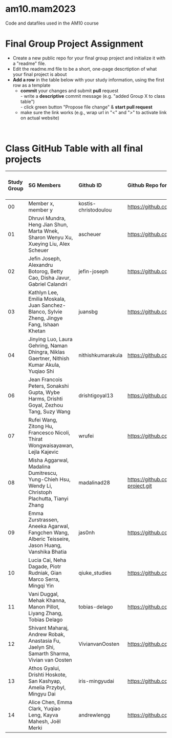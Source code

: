 # am10.mam2023

Code and datafiles used in the AM10 course

# Final Group Project Assignment

- Create a new public repo for your final group project and initialize it with a "readme" file. 
- Edit the readme.md file to be a short, one-page descrtiption of what your final project is about
- **Add a row** in the table below with your study information, using the first row as a template
    - **commit** your changes and submit **pull** request   
            - write a **descriptive** commit message (e.g. "added Group X to class table")  
            - click green button "Propose file change" & **start pull request**
    - make sure the link works (e.g., wrap url in "<" and ">" to activate link on actual website)  
<br>

# Class GitHub Table with all final projects

| Study Group   | SG Members           |Github ID                      |Github Repo for final project        | URL address for final project       |Date Added     |  
|:--------------|:---------------------|:------------------------------------------------------|:-----------------------|:-------------------------------------|:-----------------------| 
| 00     |Member x, member y |kostis-christodoulou |<https://github.com/>|<N/A>     | 2022-11-01 |
| 01    | Dhruvi Mundra, Heng Jian Shun, Marta Wnek, Sharon Wenyu Xu, Xueying Liu, Alex Scheuer | ascheuer | <https://github.com/scheuer98/group1_vns/> | Rome wasn't built in a day | 2022-11-08 |
| 02    | Jefin Joseph, Alexandru Botorog, Betty Cao, Disha Javur, Gabriel Calandri | jefin-joseph | <https://github.com/jefin-joseph/am10_group2_project> | Coming soon... | 2022-11-08 |
| 03     |Kathlyn Lee, Emilia Moskala, Juan Sanchez-Blanco, Sylvie Zheng, Jingye Fang, Ishaan Khetan |juansbg |https://github.com/juansbg/mam_g3_data_viz| <N/A>     | 2022-11-07 |
| 04    | Jinying Luo, Laura Gehring, Naman Dhingra, Niklas Gaertner, Nithish Kumar Akula, Yuqiao Shi | nithishkumarakula | <https://github.com/nithishkumarakula/am10_final_project_4> | Great things take time.. | 2022-11-07
| 06 | Jean Francois Peters, Sonakshi Gupta, Wybe Harms, Drishti Goyal, Zezhou Tang, Suzy Wang | drishtigoyal13 | <https://github.com/jpeters2023/group6_datavisproject> | Coming Sooner! | 2022-11-07|
| 07 | Rufei Wang, Zitong Hu, Francesco Nicoli, Thirat Wongwaisayawan, Lejla Kajevic | wrufei | <https://github.com/wrufei/am10_group7_final_project> | Coming Soon! | 2022-11-09
| 08    | Misha Aggarwal, Madalina Dumitrescu, Yung-Chieh Hsu, Wendy Li, Christoph Plachutta, Tianyi Zhang | madalinad28 |<https://github.com/madalinad28/am10-group8-football-project.git> |Coming soon...  | 2022-11-07 |
| 09     |Emma Zurstrassen, Aneeka Agarwal, Fangchen Wang, Alberic Teisseire, Jason Huang, Vanshika Bhatia |jas0nh |https://github.com/jas0nh/am10_group9_project| <N/A>     | 2022-11-07 |
| 10     |Lucia Cai, Neha Dagade, Piotr Rudniak, Gian Marco Serra, Mingqi Yin |qiuke_studies |<https://github.com/Qiuke-Studies/am10_group_project>| <N/A>     | 2022-11-05 |
| 11     |Vani Duggal, Mehak Khanna, Manon Pillot, Liyang Zhang, Tobias Delago |tobias-delago |<https://github.com/tobias-delago/am10_group11_project> |Coming soon...  | 2022-11-05 |
| 12     | Shivant Maharaj, Andrew Robak, Anastasia Fu, Jaelyn Shi, Samarth Sharma, Vivian van Oosten | VivianvanOosten |<https://github.com/VivianvanOosten/am10_group12_project> |Coming soon...  | 2022-11-07 |
| 13    | Athos Gyalui, Drishti Hoskote, San Kashyap, Amelia Przybyl, Mingyu Dai | iris-mingyudai | <https://github.com/iris-mingyudai/am10_group_13> | Coming soon... | 2022-11-08 |
| 14    | Alice Chen, Emma Clark, Yuqiao Leng, Kayva Mahesh, Joël Merki | andrewlengg | <https://github.com/andrewlengg/DataViz_project_group14> | Coming soon... | 2022-11-08 |
